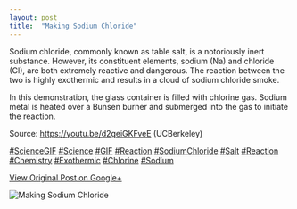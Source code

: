 ```yaml
---
layout: post
title:  "Making Sodium Chloride"
---
```


Sodium chloride, commonly known as table salt, is a notoriously inert
substance. However, its constituent elements, sodium (Na) and chloride (Cl),
are both extremely reactive and dangerous. The reaction between the two is
highly exothermic and results in a cloud of sodium chloride smoke.  
  
In this demonstration, the glass container is filled with chlorine gas. Sodium
metal is heated over a Bunsen burner and submerged into the gas to initiate
the reaction.  
  
Source: <https://youtu.be/d2geiGKFveE> (UCBerkeley)  
  
[#ScienceGIF](https://plus.google.com/s/%23ScienceGIF/posts)
[#Science](https://plus.google.com/s/%23Science/posts)
[#GIF](https://plus.google.com/s/%23GIF/posts)
[#Reaction](https://plus.google.com/s/%23Reaction/posts)
[#SodiumChloride](https://plus.google.com/s/%23SodiumChloride/posts)
[#Salt](https://plus.google.com/s/%23Salt/posts)
[#Reaction](https://plus.google.com/s/%23Reaction/posts)
[#Chemistry](https://plus.google.com/s/%23Chemistry/posts)
[#Exothermic](https://plus.google.com/s/%23Exothermic/posts)
[#Chlorine](https://plus.google.com/s/%23Chlorine/posts)
[#Sodium](https://plus.google.com/s/%23Sodium/posts)

[View Original Post on Google+](https://plus.google.com/+ColinSullender/posts/WJvABp67ebM)

![Making Sodium Chloride](/assets/img/2015-12-27-Making-Sodium-Chloride.gif)
